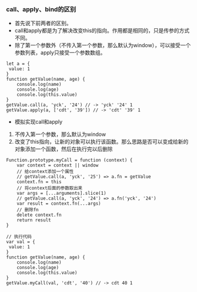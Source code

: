 ### call、apply、bind的区别

* 首先说下前两者的区别。
* call和apply都是为了解决改变this的指向。作用都是相同的，只是传参的方式不同。
* 除了第一个参数外（不传入第一个参数，那么默认为window），可以接受一个参数列表，apply只接受一个参数数组。
```
let a = {
 value: 1
}
function getValue(name, age) {
	console.log(name)
	console.log(age)
	console.log(this.value)
}
getValue.call(a, 'yck', '24') // -> 'yck' '24' 1
getValue.apply(a, ['cdt', '39']) // -> 'cdt' '39' 1
```
* 模拟实现call和apply
1. 不传入第一个参数，那么默认为window
2. 改变了this指向，让新的对象可以执行该函数。那么思路是否可以变成给新的对象添加一个函数，然后在执行完以后删除
```
Function.prototype.myCall = function (context) {
	var context = context || window
	// 给context添加一个属性
	// getValue.call(a, 'yck', '25') => a.fn = getValue
	context.fn = this
	// 将context后面的参数取出来
	var args = [...arguments].slice(1)
	// getValue.call(a, 'yck', '24') => a.fn('yck', '24')
	var result = context.fn(...args)
	// 删除fn
	delete context.fn
	return result
}

// 执行代码
var val = {
 value: 1
}
function getValue(name, age) {
	console.log(name)
	console.log(age)
	console.log(this.value)
}
getValue.myCall(val, 'cdt', '40') // -> cdt 40 1
```
